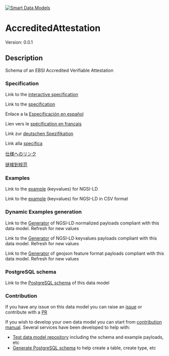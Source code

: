 [![Smart Data Models](https://smartdatamodels.org/wp-content/uploads/2022/01/SmartDataModels_logo.png "Logo")](https://smartdatamodels.org)
# AccreditedAttestation
Version: 0.0.1

## Description 

Schema of an EBSI Accredited Verifiable Attestation
### Specification

Link to the [interactive specification](https://swagger.lab.fiware.org/?url=https://smart-data-models.github.io/dataModel.VerifiableCredentials/AccreditedAttestation/swagger.yaml)

Link to the [specification](https://github.com/smart-data-models/dataModel.VerifiableCredentials/blob/master/AccreditedAttestation/doc/spec.md)

Enlace a la [Especificación en español](https://github.com/smart-data-models/dataModel.VerifiableCredentials/blob/master/AccreditedAttestation/doc/spec_ES.md)

Lien vers le [spécification en français](https://github.com/smart-data-models/dataModel.VerifiableCredentials/blob/master/AccreditedAttestation/doc/spec_FR.md)

Link zur [deutschen Spezifikation](https://github.com/smart-data-models/dataModel.VerifiableCredentials/blob/master/AccreditedAttestation/doc/spec_DE.md)

Link alla [specifica](https://github.com/smart-data-models/dataModel.VerifiableCredentials/blob/master/AccreditedAttestation/doc/spec_IT.md)

[仕様へのリンク](https://github.com/smart-data-models/dataModel.VerifiableCredentials/blob/master/AccreditedAttestation/doc/spec_JA.md)

[链接到规范](https://github.com/smart-data-models/dataModel.VerifiableCredentials/blob/master/AccreditedAttestation/doc/spec_ZH.md)
### Examples

Link to the [example](https://smart-data-models.github.io/dataModel.VerifiableCredentials/AccreditedAttestation/examples/example.jsonld) (keyvalues) for NGSI-LD

Link to the [example](https://github.com/smart-data-models/dataModel.VerifiableCredentials/blob/master/AccreditedAttestation/examples/example.jsonld.csv) (keyvalues) for NGSI-LD in CSV format
### Dynamic Examples generation

Link to the [Generator](https://smartdatamodels.org/extra/ngsi-ld_generator.php?schemaUrl=https://raw.githubusercontent.com/smart-data-models/dataModel.VerifiableCredentials/master/AccreditedAttestation/schema.json&email=info@smartdatamodels.org) of NGSI-LD normalized payloads compliant with this data model. Refresh for new values

Link to the [Generator](https://smartdatamodels.org/extra/ngsi-ld_generator_keyvalues.php?schemaUrl=https://raw.githubusercontent.com/smart-data-models/dataModel.VerifiableCredentials/master/AccreditedAttestation/schema.json&email=info@smartdatamodels.org) of NGSI-LD keyvalues payloads compliant with this data model. Refresh for new values

Link to the [Generator](https://smartdatamodels.org/extra/geojson_features_generator.php?schemaUrl=https://raw.githubusercontent.com/smart-data-models/dataModel.VerifiableCredentials/master/AccreditedAttestation/schema.json&email=info@smartdatamodels.org) of geojson feature format payloads compliant with this data model. Refresh for new values
### PostgreSQL schema

Link to the [PostgreSQL schema](https://github.com/smart-data-models/dataModel.VerifiableCredentials/blob/master/AccreditedAttestation/schema.sql) of this data model
### Contribution

 If you have any issue on this data model you can raise an [issue](https://github.com/smart-data-models/dataModel.VerifiableCredentials/issues)  or contribute with a [PR](https://github.com/smart-data-models/dataModel.VerifiableCredentials/pulls)

 If you wish to develop your own data model you can start from [contribution manual](https://bit.ly/contribution_manual). Several services have been developed to help with: 
 - [Test data model repository](https://smartdatamodels.org/index.php/data-models-contribution-api/) including the schema and example payloads, etc
 - [Generate PostgreSQL schema](https://smartdatamodels.org/index.php/sql-service/) to help create a table, create type, etc